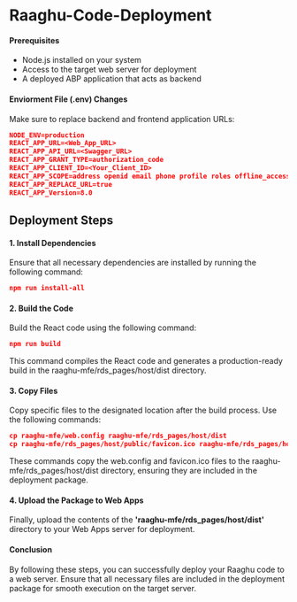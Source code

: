 # Raaghu-Code-Deployment

#### Prerequisites
- Node.js installed on your system
- Access to the target web server for deployment
- A deployed ABP application that acts as backend

#### Enviorment File (.env) Changes
 
Make sure to replace backend and frontend application URLs:

````json 
NODE_ENV=production
REACT_APP_URL=<Web_App_URL>
REACT_APP_API_URL=<Swagger_URL>
REACT_APP_GRANT_TYPE=authorization_code
REACT_APP_CLIENT_ID=<Your_Client_ID>
REACT_APP_SCOPE=address openid email phone profile roles offline_access <Backend_application_name>
REACT_APP_REPLACE_URL=true
REACT_APP_Version=8.0
````

## Deployment Steps
#### 1. Install Dependencies
Ensure that all necessary dependencies are installed by running the following command:

````json
npm run install-all
````
#### 2. Build the Code
Build the React code using the following command:
````json
npm run build
````
This command compiles the React code and generates a production-ready build in the raaghu-mfe/rds_pages/host/dist directory.

#### 3. Copy Files
Copy specific files to the designated location after the build process. Use the following commands:

````json
cp raaghu-mfe/web.config raaghu-mfe/rds_pages/host/dist   
cp raaghu-mfe/rds_pages/host/public/favicon.ico raaghu-mfe/rds_pages/host/dist
````
These commands copy the web.config and favicon.ico files to the raaghu-mfe/rds_pages/host/dist directory, ensuring they are included in the deployment package.

#### 4. Upload the Package to Web Apps

Finally, upload the contents of the **'raaghu-mfe/rds_pages/host/dist'** directory to your Web Apps server for deployment.

#### Conclusion
By following these steps, you can successfully deploy your Raaghu code to a web server. Ensure that all necessary files are included in the deployment package for smooth execution on the target server.
 